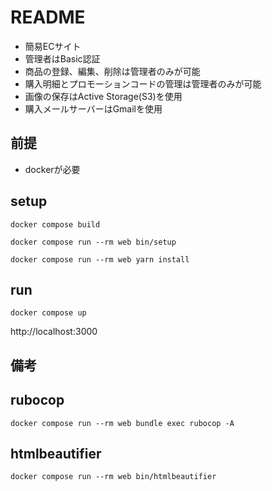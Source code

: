 # README

- 簡易ECサイト
- 管理者はBasic認証
- 商品の登録、編集、削除は管理者のみが可能
- 購入明細とプロモーションコードの管理は管理者のみが可能
- 画像の保存はActive Storage(S3)を使用
- 購入メールサーバーはGmailを使用

## 前提

- dockerが必要

## setup

```
docker compose build
```

```
docker compose run --rm web bin/setup
```


```
docker compose run --rm web yarn install
```

## run

```
docker compose up
```

http://localhost:3000

## 備考
## rubocop
```
docker compose run --rm web bundle exec rubocop -A
```

## htmlbeautifier
```
docker compose run --rm web bin/htmlbeautifier
```
